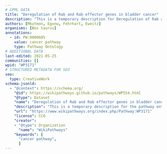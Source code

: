 ```yaml
---
# GPML DATA
title: "Deregulation of Rab and Rab effector genes in bladder cancer"
description: "This is a temporary description for Deregulation of Rab and Rab effector genes in bladder cancer"
authors: [Mkutmon, Egonw, Fehrhart, Eweitz]
organisms: [Bos taurus]
annotations:
  - id: PW:0000605
    value: cancer pathway
    type: Pathway Ontology
# ADDITIONAL DATA
last-edited: 2021-05-25
communities: []
wpid: "WP3171"
# STRUCTURED METADATA FOR SEO
seo:
  type: CreativeWork
schema-jsonld:
  - "@context": https://schema.org/
    "@id": https://wikipathways.github.io/pathways/WP554.html
    "@type": Dataset
    "name": "Deregulation of Rab and Rab effector genes in bladder cancer"
    "description": "This is a temporary description for the pathway entitled: Deregulation of Rab and Rab effector genes in bladder cancer"
    "url": "https://www.wikipathways.org/index.php/Pathway:WP3171"
    "license": CC0
    "creator":
    - "@type": Organization
      "name": "WikiPathways"
    "keywords": [
      "cancer pathway",
      ]
---
```

